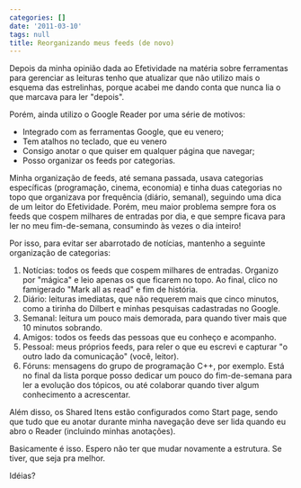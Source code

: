 ```yaml
---
categories: []
date: '2011-03-10'
tags: null
title: Reorganizando meus feeds (de novo)
---
```


Depois da minha opinião dada ao Efetividade na matéria sobre ferramentas para gerenciar as leituras tenho que atualizar que não utilizo mais o esquema das estrelinhas, porque acabei me dando conta que nunca lia o que marcava para ler "depois".

Porém, ainda utilizo o Google Reader por uma série de motivos:

  * Integrado com as ferramentas Google, que eu venero;
  * Tem atalhos no teclado, que eu venero
  * Consigo anotar o que quiser em qualquer página que navegar;
  * Posso organizar os feeds por categorias.

Minha organização de feeds, até semana passada, usava categorias específicas (programação, cinema, economia) e tinha duas categorias no topo que organizava por frequência (diário, semanal), seguindo uma dica de um leitor do Efetividade. Porém, meu maior problema sempre fora os feeds que cospem milhares de entradas por dia, e que sempre ficava para ler no meu fim-de-semana, consumindo às vezes o dia inteiro!

Por isso, para evitar ser abarrotado de notícias, mantenho a seguinte organização de categorias:

  1. Notícias: todos os feeds que cospem milhares de entradas. Organizo por "mágica" e leio apenas os que ficarem no topo. Ao final, clico no famigerado "Mark all as read" e fim de história.
  2. Diário: leituras imediatas, que não requerem mais que cinco minutos, como a tirinha do Dilbert e minhas pesquisas cadastradas no Google.
  3. Semanal: leitura um pouco mais demorada, para quando tiver mais que 10 minutos sobrando.
  4. Amigos: todos os feeds das pessoas que eu conheço e acompanho.
  5. Pessoal: meus próprios feeds, para reler o que eu escrevi e capturar "o outro lado da comunicação" (você, leitor).
  6. Fóruns: mensagens do grupo de programação C++, por exemplo. Está no final da lista porque posso dedicar um pouco do fim-de-semana para ler a evolução dos tópicos, ou até colaborar quando tiver algum conhecimento a acrescentar.

Além disso, os Shared Itens estão configurados como Start page, sendo que tudo que eu anotar durante minha navegação deve ser lida quando eu abro o Reader (incluindo minhas anotações).

Basicamente é isso. Espero não ter que mudar novamente a estrutura. Se tiver, que seja pra melhor.

Idéias?
